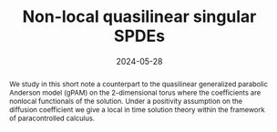 ---
title: "Non-local quasilinear singular SPDEs"
authors:
- I. Bailleul
- H. Eulry
date: "2024-05-28"
doi: ""

# Publication type.
# Accepts a single type but formatted as a YAML list (for Hugo requirements).
# Enter a publication type from the CSL standard.
publication_types: ["article"]

# Publication name and optional abbreviated publication name.
publication: ""
publication_short: ""

abstract: We study in this short note a counterpart to the quasilinear generalized parabolic Anderson model (gPAM) on the 2-dimensional torus where the coefficients are nonlocal functionals of the solution. Under a positivity assumption on the diffusion coefficient we give a local in time solution theory within the framework of paracontrolled calculus. 

# Summary. An optional shortened abstract.
summary: We study a counterpart to the quasilinear generalized parabolic Anderson model on the 2-dimensional torus where the coefficients are nonlocal functionals of the solution.

#featured: true

url_pdf: https://arxiv.org/abs/2405.18057
---
